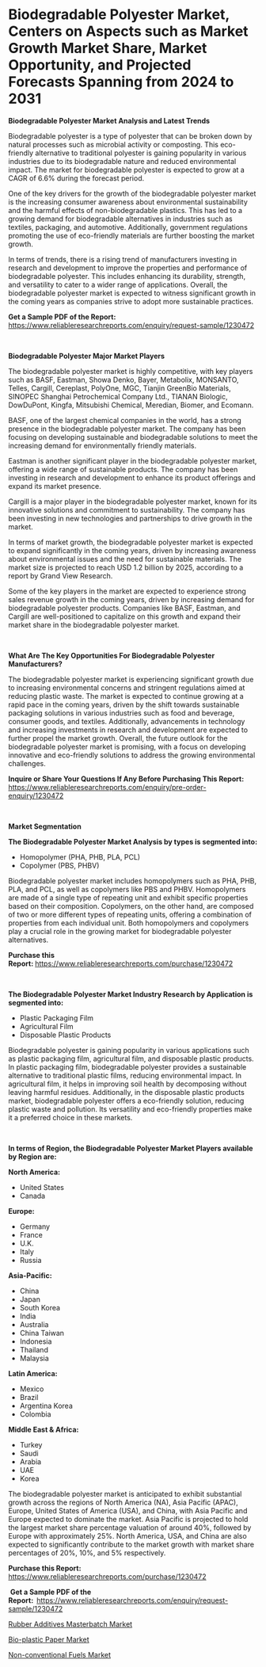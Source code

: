 <p><h1>Biodegradable Polyester Market, Centers on Aspects such as Market Growth Market Share, Market Opportunity, and Projected Forecasts Spanning from 2024 to 2031</h1></p><p><strong>Biodegradable Polyester Market Analysis and Latest Trends</strong></p>
<p><p>Biodegradable polyester is a type of polyester that can be broken down by natural processes such as microbial activity or composting. This eco-friendly alternative to traditional polyester is gaining popularity in various industries due to its biodegradable nature and reduced environmental impact. The market for biodegradable polyester is expected to grow at a CAGR of 6.6% during the forecast period.</p><p>One of the key drivers for the growth of the biodegradable polyester market is the increasing consumer awareness about environmental sustainability and the harmful effects of non-biodegradable plastics. This has led to a growing demand for biodegradable alternatives in industries such as textiles, packaging, and automotive. Additionally, government regulations promoting the use of eco-friendly materials are further boosting the market growth.</p><p>In terms of trends, there is a rising trend of manufacturers investing in research and development to improve the properties and performance of biodegradable polyester. This includes enhancing its durability, strength, and versatility to cater to a wider range of applications. Overall, the biodegradable polyester market is expected to witness significant growth in the coming years as companies strive to adopt more sustainable practices.</p></p>
<p><strong>Get a Sample PDF of the Report:&nbsp;</strong> <a href="https://www.reliableresearchreports.com/enquiry/request-sample/1230472">https://www.reliableresearchreports.com/enquiry/request-sample/1230472</a></p>
<p>&nbsp;</p>
<p><strong>Biodegradable Polyester Major Market Players</strong></p>
<p><p>The biodegradable polyester market is highly competitive, with key players such as BASF, Eastman, Showa Denko, Bayer, Metabolix, MONSANTO, Telles, Cargill, Cereplast, PolyOne, MGC, Tianjin GreenBio Materials, SINOPEC Shanghai Petrochemical Company Ltd., TIANAN Biologic, DowDuPont, Kingfa, Mitsubishi Chemical, Meredian, Biomer, and Ecomann.</p><p>BASF, one of the largest chemical companies in the world, has a strong presence in the biodegradable polyester market. The company has been focusing on developing sustainable and biodegradable solutions to meet the increasing demand for environmentally friendly materials.</p><p>Eastman is another significant player in the biodegradable polyester market, offering a wide range of sustainable products. The company has been investing in research and development to enhance its product offerings and expand its market presence.</p><p>Cargill is a major player in the biodegradable polyester market, known for its innovative solutions and commitment to sustainability. The company has been investing in new technologies and partnerships to drive growth in the market.</p><p>In terms of market growth, the biodegradable polyester market is expected to expand significantly in the coming years, driven by increasing awareness about environmental issues and the need for sustainable materials. The market size is projected to reach USD 1.2 billion by 2025, according to a report by Grand View Research.</p><p>Some of the key players in the market are expected to experience strong sales revenue growth in the coming years, driven by increasing demand for biodegradable polyester products. Companies like BASF, Eastman, and Cargill are well-positioned to capitalize on this growth and expand their market share in the biodegradable polyester market.</p></p>
<p>&nbsp;</p>
<p><strong>What Are The Key Opportunities For Biodegradable Polyester Manufacturers?</strong></p>
<p><p>The biodegradable polyester market is experiencing significant growth due to increasing environmental concerns and stringent regulations aimed at reducing plastic waste. The market is expected to continue growing at a rapid pace in the coming years, driven by the shift towards sustainable packaging solutions in various industries such as food and beverage, consumer goods, and textiles. Additionally, advancements in technology and increasing investments in research and development are expected to further propel the market growth. Overall, the future outlook for the biodegradable polyester market is promising, with a focus on developing innovative and eco-friendly solutions to address the growing environmental challenges.</p></p>
<p><strong>Inquire or Share Your Questions If Any Before Purchasing This Report:</strong> <a href="https://www.reliableresearchreports.com/enquiry/pre-order-enquiry/1230472">https://www.reliableresearchreports.com/enquiry/pre-order-enquiry/1230472</a></p>
<p>&nbsp;</p>
<p><strong>Market Segmentation</strong></p>
<p><strong>The Biodegradable Polyester Market Analysis by types is segmented into:</strong></p>
<p><ul><li>Homopolymer (PHA, PHB, PLA, PCL)</li><li>Copolymer (PBS, PHBV)</li></ul></p>
<p><p>Biodegradable polyester market includes homopolymers such as PHA, PHB, PLA, and PCL, as well as copolymers like PBS and PHBV. Homopolymers are made of a single type of repeating unit and exhibit specific properties based on their composition. Copolymers, on the other hand, are composed of two or more different types of repeating units, offering a combination of properties from each individual unit. Both homopolymers and copolymers play a crucial role in the growing market for biodegradable polyester alternatives.</p></p>
<p><strong>Purchase this Report:&nbsp;</strong><a href="https://www.reliableresearchreports.com/purchase/1230472">https://www.reliableresearchreports.com/purchase/1230472</a></p>
<p>&nbsp;</p>
<p><strong>The Biodegradable Polyester Market Industry Research by Application is segmented into:</strong></p>
<p><ul><li>Plastic Packaging Film</li><li>Agricultural Film</li><li>Disposable Plastic Products</li></ul></p>
<p><p>Biodegradable polyester is gaining popularity in various applications such as plastic packaging film, agricultural film, and disposable plastic products. In plastic packaging film, biodegradable polyester provides a sustainable alternative to traditional plastic films, reducing environmental impact. In agricultural film, it helps in improving soil health by decomposing without leaving harmful residues. Additionally, in the disposable plastic products market, biodegradable polyester offers a eco-friendly solution, reducing plastic waste and pollution. Its versatility and eco-friendly properties make it a preferred choice in these markets.</p></p>
<p>&nbsp;</p>
<p><strong>In terms of Region, the Biodegradable Polyester Market Players available by Region are:</strong></p>
<p>
    <p> <strong> North America: </strong>
        <ul>
            <li>United States</li>
            <li>Canada</li>
        </ul>
        </p> 
    <p> <strong> Europe: </strong>
        <ul>
            <li>Germany</li>
            <li>France</li>
            <li>U.K.</li>
            <li>Italy</li>
            <li>Russia</li>
        </ul>
        </p> 
    <p> <strong> Asia-Pacific: </strong>
        <ul>
            <li>China</li>
            <li>Japan</li>
            <li>South Korea</li>
            <li>India</li>
            <li>Australia</li>
            <li>China Taiwan</li>
            <li>Indonesia</li>
            <li>Thailand</li>
            <li>Malaysia</li>
        </ul>
        </p> 
    <p> <strong> Latin America: </strong>
        <ul>
            <li>Mexico</li>
            <li>Brazil</li>
            <li>Argentina Korea</li>
            <li>Colombia</li>
        </ul>
        </p> 
    <p> <strong> Middle East & Africa: </strong>
        <ul>
            <li>Turkey</li>
            <li>Saudi</li>
            <li>Arabia</li>
            <li>UAE</li>
            <li>Korea</li>
        </ul>
    </p>
    </p>
<p><p>The biodegradable polyester market is anticipated to exhibit substantial growth across the regions of North America (NA), Asia Pacific (APAC), Europe, United States of America (USA), and China, with Asia Pacific and Europe expected to dominate the market. Asia Pacific is projected to hold the largest market share percentage valuation of around 40%, followed by Europe with approximately 25%. North America, USA, and China are also expected to significantly contribute to the market growth with market share percentages of 20%, 10%, and 5% respectively.</p></p>
<p><strong>Purchase this Report: </strong><a href="https://www.reliableresearchreports.com/purchase/1230472">https://www.reliableresearchreports.com/purchase/1230472</a></p>
<p>&nbsp;<strong>Get a Sample PDF of the Report:&nbsp;&nbsp;</strong><a href="https://www.reliableresearchreports.com/enquiry/request-sample/1230472">https://www.reliableresearchreports.com/enquiry/request-sample/1230472</a></p>
<p><strong></strong></p>
<p><p><a href="https://view.publitas.com/reportprime-1/rubber-additives-masterbatch-market-research-report-provides-thorough-industry-overview-which-offers-an-in-depth-analysis-of-product-trends-and-new-market-divisions/">Rubber Additives Masterbatch Market</a></p><p><a href="https://view.publitas.com/reportprime-1/bio-plastic-paper-market-analysis-and-market-size-global-industry-overview-market-segmentation-and-forecast-2023-to-2030/">Bio-plastic Paper Market</a></p><p><a href="https://view.publitas.com/reportprime-1/non-conventional-fuels-market-research-report-reveals-the-latest-trends-and-opportunities-of-this-market-for-period-from-2023-2030/">Non-conventional Fuels Market</a></p></p>